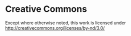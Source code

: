 # Creative Commons

Except where otherwise noted, this work is licensed under http://creativecommons.org/licenses/by-nd/3.0/
